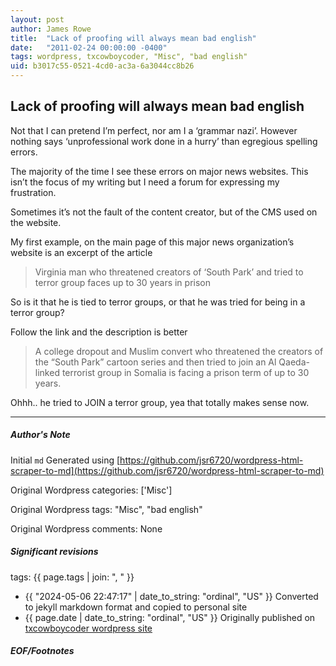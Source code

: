 ```yaml
---
layout: post
author: James Rowe
title:  "Lack of proofing will always mean bad english"
date:   "2011-02-24 00:00:00 -0400"
tags: wordpress, txcowboycoder, "Misc", "bad english"
uid: b3017c55-0521-4cd0-ac3a-6a3044cc8b26
---
```



## Lack of proofing will always mean bad english


Not that I can pretend I’m perfect, nor am I a ‘grammar nazi’. However nothing says ‘unprofessional work done in a hurry’ than egregious spelling errors.


The majority of the time I see these errors on major news websites. This isn’t the focus of my writing but I need a forum for expressing my frustration.


Sometimes it’s not the fault of the content creator, but of the CMS used on the website.


My first example, on the main page of this major news organization’s website is an excerpt of the article



> Virginia man who threatened creators of ‘South Park’ and tried to terror group faces up to 30 years in prison


So is it that he is tied to terror groups, or that he was tried for being in a terror group?


Follow the link and the description is better



> A college dropout and Muslim convert who threatened the creators of the “South Park” cartoon series and then tried to join an Al Qaeda-linked terrorist group in Somalia is facing a prison term of up to 30 years.


Ohhh.. he tried to JOIN a terror group, yea that totally makes sense now.




---

##### Author's Note

Initial `md` Generated using [https://github.com/jsr6720/wordpress-html-scraper-to-md](https://github.com/jsr6720/wordpress-html-scraper-to-md)

Original Wordpress categories: ['Misc']

Original Wordpress tags: "Misc", "bad english"

Original Wordpress comments: None

##### Significant revisions

tags: {{ page.tags | join: ", " }} <!-- todo move this somewhere -->

- {{ "2024-05-06 22:47:17" | date_to_string: "ordinal", "US" }} Converted to jekyll markdown format and copied to personal site
- {{ page.date | date_to_string: "ordinal", "US" }} Originally published on [txcowboycoder wordpress site](https://txcowboycoder.wordpress.com/2011/02/24/lack-of-proofing-will-always-mean-bad-english/)

##### EOF/Footnotes

